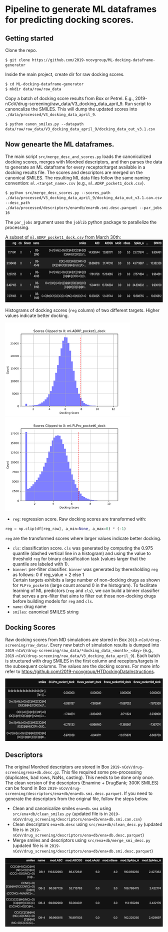 # Pipeline to generate ML dataframes for predicting docking scores.

## Getting started
Clone the repo.
```shell
$ git clone https://github.com/2019-ncovgroup/ML-docking-dataframe-generator
```

Inside the main project, create dir for raw docking scores.
```shell
$ cd ML-docking-dataframe-generator
$ mkdir data/raw/raw_data
```

Copy a batch of docking score results from Box or Petrel. E.g., 2019-nCoV/drug-screening/raw_data/V3_docking_data_april_9.
Run script to canoncalize the SMILES. This will dump the updated scores into `./data/processed/V3_docking_data_april_9`.
```shell
$ python canon_smiles.py --datapath data/raw/raw_data/V3_docking_data_april_9/docking_data_out_v3.1.csv
```

## Now genearte the ML dataframes.
The main script `src/merge_desc_and_scores.py` loads the canonicalized docking scores, merges with Mordred descriptors, and then parses the data to generate an ML dataframe for every receptor/target available in a docking results file. The scores and descriptors are merged on the canonical SMILES. The resulting ML data files follow the same naming convention: `ml.<target_name>.csv` (e.g., `ml.ADRP_pocket1_dock.csv`).

```
$ python src/merge_desc_scores.py --scores_path ./data/processed/V3_docking_data_april_9/docking_data_out_v3.1.can.csv --desc_path ./data/processed/descriptors/ena+db/ena+db.smi.desc.parquet --par_jobs 16
```
The `par_jobs` argument uses the `joblib` python package to parallelize the processing.

A subset of `ml.ADRP_pocket1_dock.csv` from March 30th:
<img src="figs/ML-df-example.png" alt="drawing" height="200"/>

Histograms of docking scores (`reg` column) of two different targets. Higher values indicate better docking.

<img src="figs/dock.score.bin.ml.ADRP_pocket1_dock.png" alt="drawing" width="400"/> <img src="figs/dock.score.bin.ml.PLPro_pocket6_dock.png" alt="drawing" width="400"/>

- `reg`: regression score. Raw docking scores are transformed with:
```python
reg = np.clip(df[reg_raw], a_min=None, a_max=0) * (-1)
```
`reg` are the transformed scores where larger values indicate better docking.
- `cls`: classification score. `cls` was generated by computing the 0.975 quantile (dashed vertical line in a histogram) and using the value to threshold `reg` for binary classification task (values larger that the quantile are labeled with 1).
- `binner`: per-filter classifier. `binner` was generated by theresholding `reg` as follows: 0 if reg_value < 2 else 1 <br>
Certain targets exhibits a large number of non-docking drugs as shown for `PLPro_pocket6` (large count around 0 in the histogram). To facilitate learning of ML predictors (`reg` and `cls`), we can build a binner classifier that serves a pre-filter that aims to filter out those non-docking drugs before building models for `reg` and `cls`.
- `name`: drug name
- `smiles`: canonical SMILES string

## Docking Scores
Raw docking scores from MD simulations are stored in Box `2019-nCoV/drug-screening/raw_data/`. Every new batch of simulation results is dumped into `2019-nCoV/drug-screening/raw_data/*docking_data_<month>_<day>` (e.g., `2019-nCoV/drug-screening/raw_data/V3_docking_data_april_9`).
Each batch is structured with drug SMILES in the first column and receptors/targets in the subsequent columns. The values are the docking scores. For more info refer to https://github.com/2019-ncovgroup/HTDockingDataInstructions.

<img src="figs/docking-results-example.png" alt="drawing" height="200"/>

## Descriptors
The original Mordred descriptors are stored in Box `2019-nCoV/drug-screening/ena+db.desc.gz`. This file required some pre-processing (duplicates, bad rows, NaNs, casting). This needs to be done only once. The clean version of the descriptors (Enamine + DrugBank; 300K SMILES) can be found in Box `2019-nCoV/drug-screening/descriptors/ena+db/ena+db.smi.desc.parquet`. If you need to generate the descriptors from the original file, follow the steps below.

- Clean and canonicalize smiles `ena+db.smi` using `src/ena+db/clean_smiles.py` (updated file is in `2019-nCoV/drug_screening/descriptors/ena+db/ena+db.smi.can.csv`)
- Clean descriptors `ena+db.desc` using `src/ena+db/clean_desc.py` (updated file is in `2019-nCoV/drug_screening/descriptors/ena+db/ena+db.desc.parquet`)
- Merge smiles and descriptors using `src/ena+db/merge_smi_desc.py` (updated file is in `2019-nCoV/drug_screening/descriptors/ena+db/ena+db.smi.desc.parquet`)

<img src="figs/smi-desc-df.png" alt="drawing" height="220"/>
